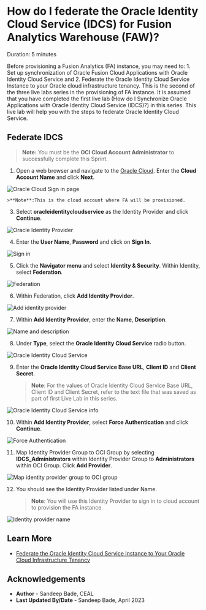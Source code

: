 # How do I federate the Oracle Identity Cloud Service (IDCS) for Fusion Analytics Warehouse (FAW)?

Duration: 5 minutes

Before provisioning a Fusion Analytics (FA) instance, you may need to: 1. Set up synchronization of Oracle Fusion Cloud Applications with Oracle Identity Cloud Service and 2. Federate the Oracle Identity Cloud Service Instance to your Oracle cloud infrastructure tenancy. This is the second of the three live labs series in the provisioning of FA instance. It is assumed that you have completed the first live lab (How do I Synchronize Oracle Applications with Oracle Identity Cloud Service (IDCS)?)  in this series. This live lab will help you with the steps to federate Oracle Identity Cloud Service.

## Federate IDCS

>**Note:** You must be the **OCI Cloud Account Administrator** to successfully complete this Sprint.

1. Open a web browser and navigate to the [Oracle Cloud](https://www.oracle.com/cloud/sign-in.html). Enter the **Cloud Account Name** and click **Next**.

  ![Oracle Cloud Sign in page](images/oracle-cloud-sign-in-page.png)

    >**Note**:This is the cloud account where FA will be provisioned.

3. Select **oracleidentitycloudservice** as the Identity Provider and click **Continue**.

  ![Oracle Identity Provider](images/oracle-identity-provider.png)

4. Enter the **User Name**, **Password** and click on **Sign In**.

  ![Sign in](images/sign-in.png)

5. Click the **Navigator menu** and select **Identity & Security**. Within Identity, select **Federation**.

  ![Federation](images/federation.png)

6. Within Federation, click **Add Identity Provider**.

  ![Add identity provider](images/add-identity-provider.png)

7. Within **Add Identity Provider**, enter the **Name**, **Description**.

  ![Name and description](images/name-description.png)

8. Under **Type**, select the **Oracle Identity Cloud Service** radio button.

  ![Oracle Identity Cloud Service](images/oracle-identity-cloud-service.png)

9. Enter the **Oracle Identity Cloud Service Base URL**, **Client ID** and **Client Secret**.

    >**Note**: For the values of Oracle Identity Cloud Service Base URL, Client ID and Client Secret, refer to the text file that was saved as part of first Live Lab in this series.


  ![Oracle Identity Cloud Service info](images/oracle-identity-cloud-service-info.png)

10. Within **Add Identity Provider**, select **Force Authentication** and click **Continue**.

  ![Force Authentication](images/continue.png)

11. Map Identity Provider Group to OCI Group by selecting **IDCS_Administrators** within Identity Provider Group to **Administrators** within OCI Group. Click **Add Provider**.

  ![Map identity provider group to OCI group](images/add-provider.png)

12. You should see the Identity Provider listed under Name.

    >**Note**: You will use this Identity Provider to sign in to cloud account to provision the FA instance.

  ![Identity provider name](images/listed-identity-provider.png)

## Learn More

* [Federate the Oracle Identity Cloud Service Instance to Your Oracle Cloud Infrastructure Tenancy](https://docs.oracle.com/en/cloud/saas/analytics/23r1/fawag/set-user-access-oracle-fusion-analytics-warehouse-using-single-sign.html#GUID-660B82C3-679F-4B8D-82DE-629E6DB1708C)

## Acknowledgements
* **Author** - Sandeep Bade, CEAL
* **Last Updated By/Date** - Sandeep Bade, April 2023
